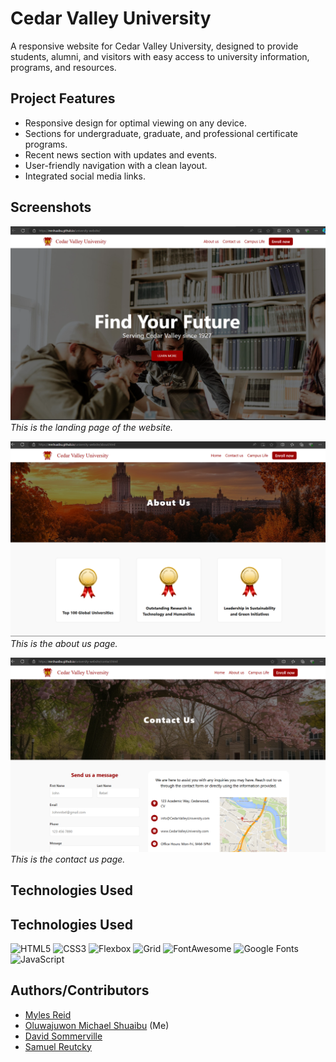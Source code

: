 # Cedar Valley University

A responsive website for Cedar Valley University, designed to provide students, 
alumni, and visitors with easy access to university information, programs, and 
resources.

## Project Features

- Responsive design for optimal viewing on any device.
- Sections for undergraduate, graduate, and professional certificate programs.
- Recent news section with updates and events.
- User-friendly navigation with a clean layout.
- Integrated social media links.

## Screenshots

![Cedar Valley Hero Banner](./src/img/home.png)
*This is the landing page of the website.*

![Cedar Valley News Section](./src/img/about.png)
*This is the about us page.*

![Cedar Valley News Section](./src/img/contact.png)
*This is the contact us page.*

## Technologies Used

## Technologies Used

![HTML5](https://img.shields.io/badge/HTML5-%23E34F26.svg?style=flat&logo=html5&logoColor=white)
![CSS3](https://img.shields.io/badge/CSS3-%231572B6.svg?style=flat&logo=css3&logoColor=white)
![Flexbox](https://img.shields.io/badge/Flexbox-%231572B6.svg?style=flat&logo=css3&logoColor=white)
![Grid](https://img.shields.io/badge/CSS%20Grid-%231572B6.svg?style=flat&logo=css3&logoColor=white)
![FontAwesome](https://img.shields.io/badge/FontAwesome-%23339AF0.svg?style=flat&logo=font-awesome&logoColor=white)
![Google Fonts](https://img.shields.io/badge/Google%20Fonts-%234285F4.svg?style=flat&logo=google&logoColor=white)
![JavaScript](https://img.shields.io/badge/JavaScript-%23F7DF1E.svg?style=flat&logo=javascript&logoColor=black)


## Authors/Contributors
- [Myles Reid](https://github.com/myles-reid)
- [Oluwajuwon Michael Shuaibu](https://github.com/mrshuaibu) (Me)
- [David Sommerville](https://github.com/davidsommerville)
- [Samuel Reutcky](https://github.com/SamuelReutcky)
